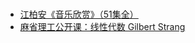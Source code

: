 # 
- [江柏安《音乐欣赏》（51集全）](https://www.youtube.com/playlist?list=PLipPhHHejIXJXZAO2ychoYRpIpb0lw2Da)
- [麻省理工公开课：线性代数 Gilbert Strang](https://open.163.com/newview/movie/courseintro?newurl=%2Fspecial%2Fopencourse%2Fdaishu.html)